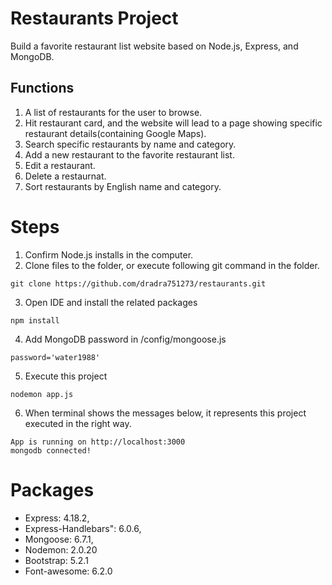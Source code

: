 # Restaurants Project
Build a favorite restaurant list website based on Node.js, Express, and MongoDB.

## Functions
1. A list of restaurants for the user to browse.
2. Hit restaurant card, and the website will lead to a page showing specific restaurant details(containing Google Maps).
3. Search specific restaurants by name and category.
4. Add a new restaurant to the favorite restaurant list.
5. Edit a restaurant.
6. Delete a restaurnat.
7. Sort restaurants by English name and category.

# Steps
1. Confirm Node.js installs in the computer.
2. Clone files to the folder, or execute following git command in the folder.<br>
```
git clone https://github.com/dradra751273/restaurants.git
```
3. Open IDE and install the related packages<br>
```
npm install
```
4. Add MongoDB password in /config/mongoose.js
```
password='water1988'
```
5. Execute this project<br>
```
nodemon app.js
```
6. When terminal shows the messages below, it represents this project executed in the right way.<br>
```
App is running on http://localhost:3000
mongodb connected!
```

# Packages
- Express: 4.18.2,
- Express-Handlebars": 6.0.6,
- Mongoose: 6.7.1,
- Nodemon: 2.0.20
- Bootstrap: 5.2.1
- Font-awesome: 6.2.0
